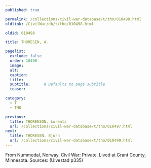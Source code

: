 ```yaml
---
published: true

permalink: /collections/civil-war-database/t/tho/010498.html
oldlink: /CivilWar/db/t/tho/010498.html

oldid: 010498

title: THORESEN, A.

pagelist:
  exclude: false
  order: 10498
  image: 
  alt:
  caption:
  title:
  subtitle:      # Defaults to page subtitle
  teaser:

category: 
  - T 
  - THO

previous:
  title: THORENSON, Lorents
  url: /collections/civil-war-database/t/tho/010497.html  
next:
  title: THORESEN, Bjorn
  url: /collections/civil-war-database/t/tho/010499.html   
---
```

From Nummedal, Norway. Civil War: Private. Lived at Grant County, Minnesota. Sources: (Ulvestad p335)